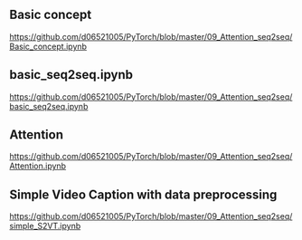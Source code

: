 ## Basic concept
https://github.com/d06521005/PyTorch/blob/master/09_Attention_seq2seq/Basic_concept.ipynb


## basic_seq2seq.ipynb
https://github.com/d06521005/PyTorch/blob/master/09_Attention_seq2seq/basic_seq2seq.ipynb

## Attention
https://github.com/d06521005/PyTorch/blob/master/09_Attention_seq2seq/Attention.ipynb

## Simple Video Caption with data preprocessing
https://github.com/d06521005/PyTorch/blob/master/09_Attention_seq2seq/simple_S2VT.ipynb
